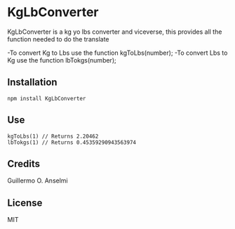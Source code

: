 # KgLbConverter

KgLbConverter is a kg yo lbs converter and viceverse,
this provides all the function needed to do the translate


-To convert Kg to Lbs use the function kgToLbs(number);
-To convert Lbs to Kg use the function lbTokgs(number);

## Installation
```
npm install KgLbConverter
```
## Use

```
kgToLbs(1) // Returns 2.20462
lbTokgs(1) // Returns 0.45359290943563974
```
## Credits
Guillermo O. Anselmi

## License
MIT
